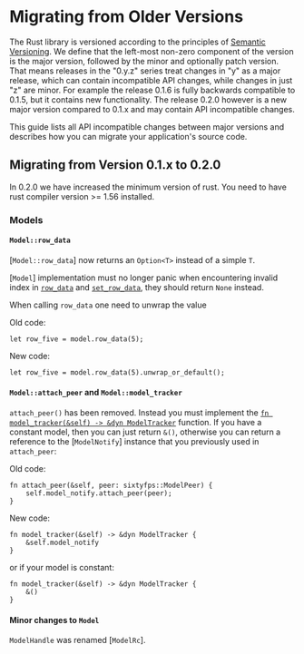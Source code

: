 # Migrating from Older Versions

The Rust library is versioned according to the principles of [Semantic Versioning](https://semver.org). We define that the left-most non-zero component of the version is the major version, followed by the minor and optionally patch version. That means releases in the "0.y.z" series treat changes in "y" as a major release, which can contain incompatible API changes, while changes in just "z" are minor. For example the release 0.1.6 is fully backwards compatible to 0.1.5, but it contains new functionality. The release 0.2.0 however is a new major version compared to 0.1.x and may contain API incompatible changes.

This guide lists all API incompatible changes between major versions and describes how you can migrate your application's source code.

## Migrating from Version 0.1.x to 0.2.0

In 0.2.0 we have increased the minimum version of rust. You need to have rust compiler version >= 1.56 installed.

### Models

#### `Model::row_data`

[`Model::row_data`] now returns an `Option<T>` instead of a simple `T`.

[`Model`] implementation must no longer panic when encountering invalid index in [`row_data`](Model::row_data)
and [`set_row_data`](Model::set_row_data), they should return `None` instead.

When calling `row_data` one need to unwrap the value

Old code:

```rust,ignore
let row_five = model.row_data(5);
```

New code:

```rust,ignore
let row_five = model.row_data(5).unwrap_or_default();
```

#### `Model::attach_peer` and `Model::model_tracker`

`attach_peer()` has been removed. Instead you must implement the
[`fn model_tracker(&self) -> &dyn ModelTracker`](Model::model_tracker) function.
If you have a constant model, then you can just return `&()`, otherwise you can return a reference
to the [`ModelNotify`] instance that you previously used in `attach_peer`:

Old code:

```rust,ignore
fn attach_peer(&self, peer: sixtyfps::ModelPeer) {
    self.model_notify.attach_peer(peer);
}
```

New code:

```rust,ignore
fn model_tracker(&self) -> &dyn ModelTracker {
    &self.model_notify
}
```

or if your model is constant:

```rust,ignore
fn model_tracker(&self) -> &dyn ModelTracker {
    &()
}
```

#### Minor changes to `Model`

`ModelHandle` was renamed [`ModelRc`].
